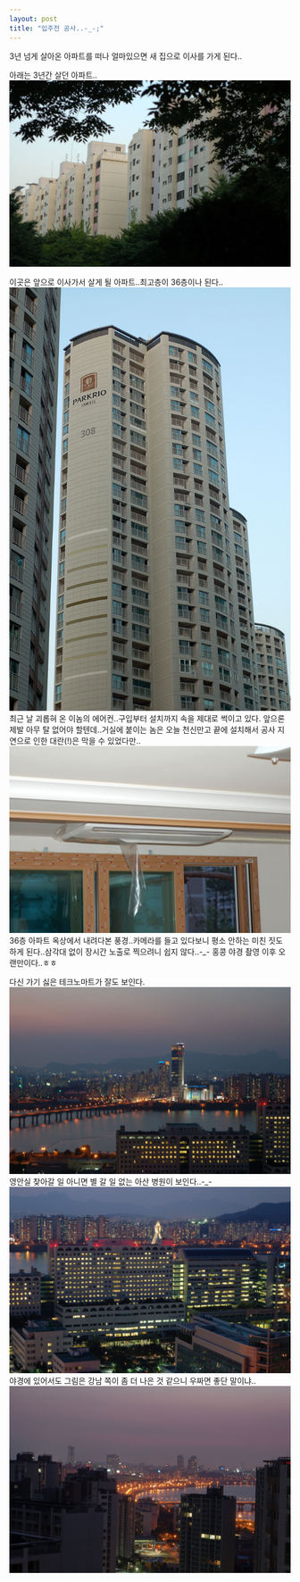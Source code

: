 ```yaml
---
layout: post
title: "입주전 공사..-_-;"
---
```


3년 넘게 살아온 아파트를 떠나 얼마있으면 새 집으로 이사를 가게 된다..

아래는 3년간 살던 아파트..
![image](/assets/images/981150ee072d1313b58caf2b06cfb77d.jpg)

이곳은 앞으로 이사가서 살게 될 아파트..최고층이 36층이나 된다..
![image](/assets/images/e1260ee3bb156887334861b48714f0af.jpg)
최근 날 괴롭혀 온 이놈의 에어컨..구입부터 설치까지 속을 제대로 썩이고 있다. 앞으론 제발 아무 탈 없어야 할텐데..거실에 붙이는 놈은 오늘 천신만고 끝에 설치해서 공사 지연으로 인한 대란(!)은 막을 수 있었다만..
![image](/assets/images/dd94b8f91ab461dc07ff1665429b9da9.jpg)
36층 아파트 옥상에서 내려다본 풍경..카메라를 들고 있다보니 평소 안하는 미친 짓도 하게 된다..삼각대 없이 장시간 노출로 찍으려니 쉽지 않다..-_- 홍콩 야경 촬영 이후 오랜만이다..ㅎㅎ

다신 가기 싫은 테크노마트가 잘도 보인다.
![image](/assets/images/2df9bce25a535c0a0a690cd4ddca7ec5.jpg)
영안실 찾아갈 일 아니면 별 갈 일 없는 아산 병원이 보인다..-_-
![image](/assets/images/50d03d0bfb8ffb001472b39104499e87.jpg)
야경에 있어서도 그림은 강남 쪽이 좀 더 나은 것 같으니 우짜면 좋단 말이냐..
![image](/assets/images/ad15544be4f854906848a5a613b49601.jpg)






